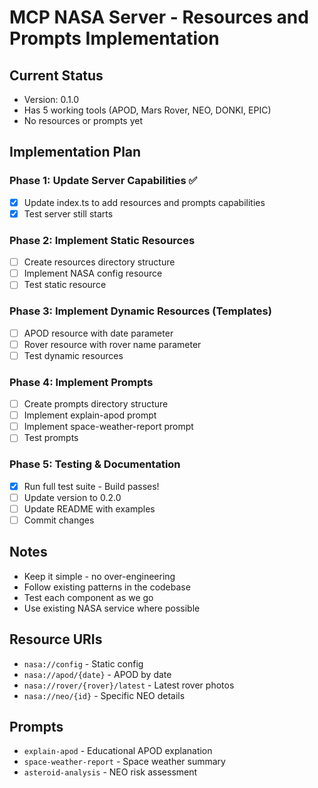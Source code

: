 # MCP NASA Server - Resources and Prompts Implementation

## Current Status
- Version: 0.1.0
- Has 5 working tools (APOD, Mars Rover, NEO, DONKI, EPIC)
- No resources or prompts yet

## Implementation Plan

### Phase 1: Update Server Capabilities ✅
- [x] Update index.ts to add resources and prompts capabilities
- [x] Test server still starts

### Phase 2: Implement Static Resources
- [ ] Create resources directory structure
- [ ] Implement NASA config resource
- [ ] Test static resource

### Phase 3: Implement Dynamic Resources (Templates)
- [ ] APOD resource with date parameter
- [ ] Rover resource with rover name parameter
- [ ] Test dynamic resources

### Phase 4: Implement Prompts
- [ ] Create prompts directory structure
- [ ] Implement explain-apod prompt
- [ ] Implement space-weather-report prompt
- [ ] Test prompts

### Phase 5: Testing & Documentation
- [x] Run full test suite - Build passes!
- [ ] Update version to 0.2.0
- [ ] Update README with examples
- [ ] Commit changes

## Notes
- Keep it simple - no over-engineering
- Follow existing patterns in the codebase
- Test each component as we go
- Use existing NASA service where possible

## Resource URIs
- `nasa://config` - Static config
- `nasa://apod/{date}` - APOD by date
- `nasa://rover/{rover}/latest` - Latest rover photos
- `nasa://neo/{id}` - Specific NEO details

## Prompts
- `explain-apod` - Educational APOD explanation
- `space-weather-report` - Space weather summary
- `asteroid-analysis` - NEO risk assessment